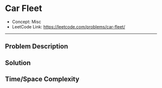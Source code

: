 # Car Fleet

- Concept: Misc
- LeetCode Link: https://leetcode.com/problems/car-fleet/

---

## Problem Description

## Solution

## Time/Space Complexity

